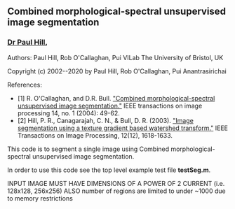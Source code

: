 <h2>Combined morphological-spectral unsupervised image segmentation</h2>
<h3><a href="www.bris.ac.uk/engineering/people/paul-r-hill/index.html">Dr Paul Hill</a>, </h3>
<p>
Authors: Paul Hill, Rob O'Callaghan, Pui
         VILab
        The University of Bristol, UK

Copyright (c) 2002--2020 by  Paul Hill, Rob O'Callaghan, Pui Anantrasirichai

   References:
*    [1] R. O'Callaghan,  and D.R. Bull. ["Combined morphological-spectral 
        unsupervised image segmentation."](https://ieeexplore.ieee.org/document/1369329) IEEE transactions on image
        processing 14, no. 1 (2004): 49-62.
*    [2] Hill, P. R., Canagarajah, C. N., & Bull, D. R. (2003). ["Image 
        segmentation using a texture gradient based watershed transform."](https://ieeexplore.ieee.org/stamp/stamp.jsp?arnumber=1257398)
        IEEE Transactions on Image Processing, 12(12), 1618-1633.

 This code is to segment a single image using Combined morphological-
 spectral unsupervised image segmentation.  

In order to use this code see the top level example test file **testSeg.m**.


INPUT IMAGE MUST HAVE DIMENSIONS OF A POWER OF 2 CURRENT (i.e. 128x128, 256x256)
ALSO number of regions are limited to under ~1000 due to memory restrictions
</p>
<p> 



